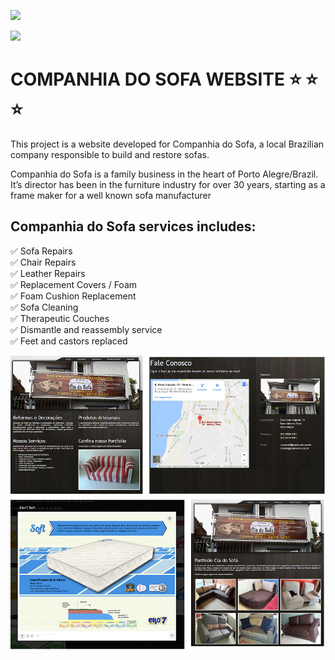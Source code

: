 <a href="https://codeclimate.com/github/lisashiphrah/CiaDoSofa/maintainability"><img src="https://api.codeclimate.com/v1/badges/396e30dae75c147526be/maintainability" /></a>

<a href="https://codeclimate.com/github/lisashiphrah/CiaDoSofa/test_coverage"><img src="https://api.codeclimate.com/v1/badges/396e30dae75c147526be/test_coverage" /></a>

# COMPANHIA DO SOFA WEBSITE :star: :star: :star:

This project is a website developed for Companhia do Sofa, a local Brazilian company responsible to build and restore sofas.

Companhia do Sofa is a family business in the heart of Porto Alegre/Brazil. It’s director has been in the furniture industry for over 30 years, starting as a frame maker for a well known sofa manufacturer

## Companhia do Sofa services includes:

:white_check_mark: Sofa Repairs <br/>
:white_check_mark: Chair Repairs<br/>
:white_check_mark: Leather Repairs<br/>
:white_check_mark: Replacement Covers / Foam<br/>
:white_check_mark: Foam Cushion Replacement<br/>
:white_check_mark: Sofa Cleaning<br/>
:white_check_mark: Therapeutic Couches<br/>
:white_check_mark: Dismantle and reassembly service<br/>
:white_check_mark: Feet and castors replaced<br/>

<img src='frontImage.png' />
